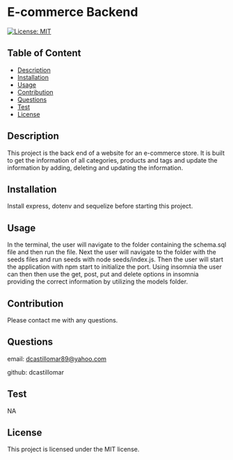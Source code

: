 # E-commerce Backend
  [![License: MIT](https://img.shields.io/badge/License-MIT-yellow.svg)](https://opensource.org/licenses/MIT)
   
  ## Table of Content
  - [Description](#Description)
  - [Installation](#Installation)
  - [Usage](#Usage)
  - [Contribution](#Contribution)
  - [Questions](#Questions)
  - [Test](#Test)
  - [License](#license)


  ## Description
  This project is the back end of a website for an e-commerce store. It is built to get the information of all categories, products and tags and update the information by adding, deleting and updating the information.

  ## Installation
  Install express, dotenv and sequelize before starting this project.

  ## Usage
  In the terminal, the user will navigate to the folder containing the schema.sql file and then run the file. Next the user will navigate to the folder with the seeds files and run seeds with node seeds/index.js. Then the user will start the application with npm start to initialize the port. Using insomnia the user can then then use the get, post, put and delete options in insomnia providing the correct information by utilizing the models folder. 

  ## Contribution
  Please contact me with any questions.

  ## Questions
  email: dcastillomar89@yahoo.com
  
  github: dcastillomar

  ## Test 
  NA

  ## License
    
This project is licensed under the MIT license.